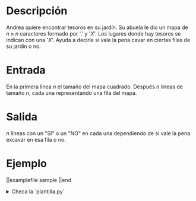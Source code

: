 # Descripción

Andrea quiere encontrar tesoros en su jardín. Su abuela le dio un mapa de $n \times n$ caracteres formado por '$.$' y '$X$'. Los lugares donde hay tesoros se indican con una '$X$'. Ayuda a decirle si vale la pena cavar en ciertas filas de su jardin o no.

# Entrada

En la primera línea $n$ el tamaño del mapa cuadrado.
Después $n$ líneas de tamaño $n$, cada una representando una fila del mapa.

# Salida

$n$ líneas con un "SI" o un "NO" en cada una dependiendo de si vale la pena excavar en esa fila o no.

# Ejemplo

||examplefile
sample
||end

<details><summary>Checa la `plantilla.py`</summary>

{{plantilla.py}}

</details>
